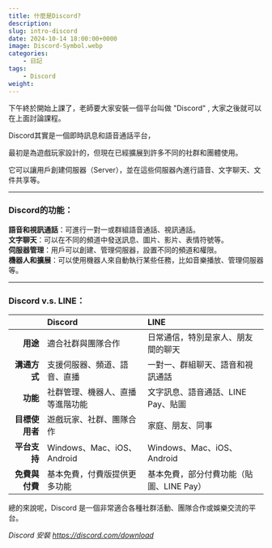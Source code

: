 ```yaml
---
title: 什麼是Discord?
description: 
slug: intro-discord
date: 2024-10-14 18:00:00+0000
image: Discord-Symbol.webp
categories:
    - 日記
tags:
    - Discord
weight: 
---
```


下午終於開始上課了，老師要大家安裝一個平台叫做 "Discord" , 大家之後就可以在上面討論課程。

Discord其實是一個即時訊息和語音通話平台，

最初是為遊戲玩家設計的，但現在已經擴展到許多不同的社群和團體使用。

它可以讓用戶創建伺服器（Server），並在這些伺服器內進行語音、文字聊天、文件共享等。

--------

### Discord的功能：
**語音和視訊通話**：可進行一對一或群組語音通話、視訊通話。<br>
**文字聊天**：可以在不同的頻道中發送訊息、圖片、影片、表情符號等。<br>
**伺服器管理**：用戶可以創建、管理伺服器，設置不同的頻道和權限。<br>
**機器人和擴展**：可以使用機器人來自動執行某些任務，比如音樂播放、管理伺服器等。<br>

--------

### Discord v.s. LINE：
|  | **Discord**                                  | **LINE**                                    |
|--------------:|:--------------------------------------------|:-------------------------------------------|
| **用途**     | 適合社群與團隊合作                           | 日常通信，特別是家人、朋友間的聊天         |
| **溝通方式** | 支援伺服器、頻道、語音、直播                 | 一對一、群組聊天、語音和視訊通話           |
| **功能**     | 社群管理、機器人、直播等進階功能             | 文字訊息、語音通話、LINE Pay、貼圖         |
| **目標使用者**| 遊戲玩家、社群、團隊合作                     | 家庭、朋友、同事                           |
| **平台支持** | Windows、Mac、iOS、Android                   | Windows、Mac、iOS、Android                 |
| **免費與付費**| 基本免費，付費版提供更多功能                 | 基本免費，部分付費功能（貼圖、LINE Pay）  |




總的來說呢，Discord 是一個非常適合各種社群活動、團隊合作或娛樂交流的平台。


*Discord 安裝    https://discord.com/download*